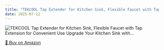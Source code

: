 ```yaml
---
title: "TEKCOOL Tap Extender for Kitchen Sink, Flexible Faucet with Tap Extension for Convenient Use Upgrade Your Kitchen Sink with…"
date: 2025-07-12
---
```


<img src="" alt="TEKCOOL Tap Extender for Kitchen Sink, Flexible Faucet with Tap Extension for Convenient Use Upgrade Your Kitchen Sink with…" style="max-width:100%;"/>

[🛒 Buy on Amazon](?tag=dineshtechblo-21)